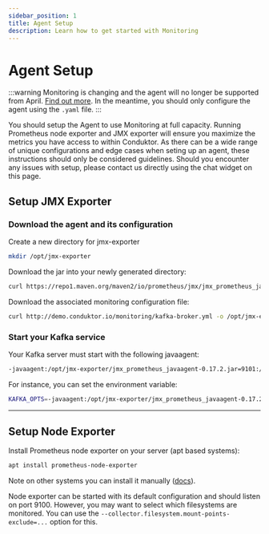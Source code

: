 ```yaml
---
sidebar_position: 1
title: Agent Setup
description: Learn how to get started with Monitoring
---
```


# Agent Setup

:::warning
Monitoring is changing and the agent will no longer be supported from April. [Find out more](../../support/important-notices#monitoring-is-changing-january-27-2023). In the meantime, you should only configure the agent using the `.yaml` file.
:::

You should setup the Agent to use Monitoring at full capacity. Running Prometheus node exporter and JMX exporter will ensure you maximize the metrics you have access to within Conduktor. As there can be a wide range of unique configurations and edge cases when seting up an agent, these instructions should only be considered guidelines. Should you encounter any issues with setup, please contact us directly using the chat widget on this page.



## Setup JMX Exporter

### Download the agent and its configuration

Create a new directory for jmx-exporter

```bash
mkdir /opt/jmx-exporter
```

Download the jar into your newly generated directory:

```bash
curl https://repo1.maven.org/maven2/io/prometheus/jmx/jmx_prometheus_javaagent/0.17.2/jmx_prometheus_javaagent-0.17.2.jar -o/opt/jmx-exporter/jmx_prometheus_javaagent-0.17.2.jar
```

Download the associated monitoring configuration file:

```bash
curl http://demo.conduktor.io/monitoring/kafka-broker.yml -o /opt/jmx-exporter/kafka-broker.yml
```

### Start your Kafka service

Your Kafka server must start with the following javaagent:

```bash
-javaagent:/opt/jmx-exporter/jmx_prometheus_javaagent-0.17.2.jar=9101:/opt/jmx-exporter/kafka-broker.yml
```

For instance, you can set the environment variable:

```bash
KAFKA_OPTS=-javaagent:/opt/jmx-exporter/jmx_prometheus_javaagent-0.17.2.jar=9101:/opt/jmx-exporter/kafka-broker.yml
```

***

## Setup Node Exporter

Install Prometheus node exporter on your server (apt based systems):

```bash
apt install prometheus-node-exporter
```

Note on other systems you can install it manually (<a href="https://prometheus.io/docs/guides/node-exporter/#installing-and-running-the-node-exporter">docs</a>).

Node exporter can be started with its default configuration and should listen on port 9100. However, you may want to select which filesystems are monitored. You can use the `--collector.filesystem.mount-points-exclude=...` option for this.

